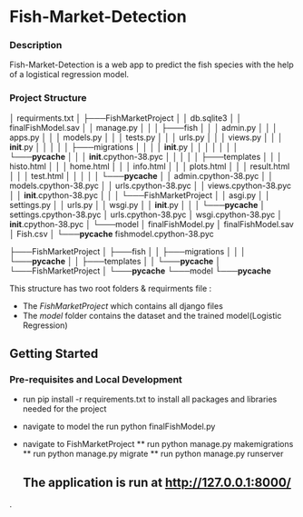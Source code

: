 # Fish-Market-Detection 

### Description
Fish-Market-Detection is a web app to predict the fish species
with the help of a logistical regression model.

### Project Structure

│   requirments.txt
│
├───FishMarketProject
│   │   db.sqlite3
│   │   finalFishModel.sav
│   │   manage.py
│   │
│   ├───fish
│   │   │   admin.py
│   │   │   apps.py
│   │   │   models.py
│   │   │   tests.py
│   │   │   urls.py
│   │   │   views.py
│   │   │   __init__.py
│   │   │
│   │   ├───migrations
│   │   │   │   __init__.py
│   │   │   │
│   │   │   └───__pycache__
│   │   │           __init__.cpython-38.pyc
│   │   │
│   │   ├───templates
│   │   │       histo.html
│   │   │       home.html
│   │   │       info.html
│   │   │       plots.html
│   │   │       result.html
│   │   │       test.html
│   │   │
│   │   └───__pycache__
│   │           admin.cpython-38.pyc
│   │           models.cpython-38.pyc
│   │           urls.cpython-38.pyc
│   │           views.cpython-38.pyc
│   │           __init__.cpython-38.pyc
│   │
│   └───FishMarketProject
│       │   asgi.py
│       │   settings.py
│       │   urls.py
│       │   wsgi.py
│       │   __init__.py
│       │
│       └───__pycache__
│               settings.cpython-38.pyc
│               urls.cpython-38.pyc
│               wsgi.cpython-38.pyc
│               __init__.cpython-38.pyc
│
└───model
    │   finalFishModel.py
    │   finalFishModel.sav
    │   Fish.csv
    │
    └───__pycache__
            fishmodel.cpython-38.pyc
            
  
  
  
  ├───FishMarketProject
│   ├───fish
│   │   ├───migrations
│   │   │   └───__pycache__
│   │   ├───templates
│   │   └───__pycache__
│   └───FishMarketProject
│       └───__pycache__
└───model
    └───__pycache__
    
This structure has two root folders & requirments file :
* The *FishMarketProject* which contains all django files
* The *model* folder contains the dataset and the trained model(Logistic Regression)

## Getting Started
### Pre-requisites and Local Development
* run pip install -r requirements.txt to install all packages and libraries needed for the project 
* navigate to model the run python finalFishModel.py 
* navigate to FishMarketProject 
  ** run python manage.py makemigrations 
  ** run python manage.py migrate 
  ** run python manage.py runserver 
  
  ## The application is run at http://127.0.0.1:8000/
  

.
